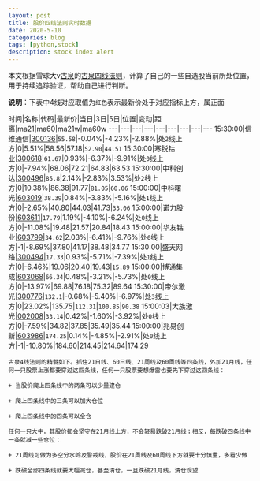 ```yaml
---
layout: post
title: 股价四线法则实时数据
date: 2020-5-10
categories: blog
tags: [python,stock]
description: stock index alert
---
```



本文根据雪球大v[古泉](https://xueqiu.com/u/7148646888)的[古泉四线法则](https://xueqiu.com/7148646888/130498192)，计算了自己的一些自选股当前所处位置，用于持续追踪验证，帮助自己进行判断。

**说明**：下表中4线对应取值为`红色`表示最新价处于对应指标上方，属正面

时间|名称|代码|最新价|当日|3日|5日|位置|变动|距离|ma21|ma60|ma21w|ma60w
---|---|---|---|---|---|---|---|---
15:30:00|信维通信|[300136](https://xueqiu.com/S/SZ300136)|`55.58`|-0.04%|-4.23%|-2.88%|处`2`线上方|0|5.51%|58.56|57.18|`52.90`|`44.51`
15:30:00|寒锐钴业|[300618](https://xueqiu.com/S/SZ300618)|`61.67`|0.93%|-6.37%|-9.91%|处`0`线上方|0|-7.94%|68.06|72.21|64.83|63.53
15:30:00|中科创达|[300496](https://xueqiu.com/S/SZ300496)|`85.8`|2.14%|-2.83%|3.53%|处`2`线上方|0|10.38%|86.38|91.77|`81.05`|`60.06`
15:00:00|中科曙光|[603019](https://xueqiu.com/S/SH603019)|`38.39`|0.84%|-3.83%|-5.16%|处`1`线上方|0|-2.65%|40.80|44.03|41.73|`33.06`
15:00:00|诺力股份|[603611](https://xueqiu.com/S/SH603611)|`17.79`|1.19%|-4.10%|-6.24%|处`0`线上方|0|-11.08%|19.48|21.57|20.84|18.43
15:00:00|华友钴业|[603799](https://xueqiu.com/S/SH603799)|`34.62`|2.03%|-6.41%|-9.76%|处`0`线上方|-1|-8.69%|37.80|41.17|38.48|34.77
15:30:00|盛天网络|[300494](https://xueqiu.com/S/SZ300494)|`17.33`|0.93%|-5.71%|-7.39%|处`1`线上方|0|-6.46%|19.06|20.40|19.43|`15.89`
15:00:00|博通集成|[603068](https://xueqiu.com/S/SH603068)|`66.34`|0.48%|-3.21%|-5.73%|处`0`线上方|0|-13.97%|69.88|76.18|75.32|89.64
15:30:00|帝尔激光|[300776](https://xueqiu.com/S/SZ300776)|`132.1`|-0.68%|-5.40%|-6.97%|处`3`线上方|0|23.02%|135.75|`112.31`|`100.85`|`90.38`
15:00:03|大族激光|[002008](https://xueqiu.com/S/SZ002008)|`33.14`|0.42%|-1.60%|-3.92%|处`0`线上方|0|-7.59%|34.82|37.85|35.49|35.44
15:00:00|兆易创新|[603986](https://xueqiu.com/S/SH603986)|`174.25`|0.14%|-4.85%|-2.91%|处`0`线上方|-1|-10.80%|184.60|214.45|214.64|174.29

```
古泉4线法则的精髓如下。抓住21日线、60日线、21周线及60周线等四条线，外加21月线，任何一只股票上涨都要穿过这四条线，任何一只股票要想爆雷也要先下穿过这四条线：

+ 当股价爬上四条线中的两条可以少量建仓

+ 爬上四条线中的三条可以加大仓位

+ 爬上四条线中的四条可以全仓

任何一只大牛，其股价都会坚守在21月线上方，不会轻易跌破21月线；相反，每跌破四条线中一条就减一些仓位：

+ 21周线可做为多空分水岭及警戒线，股价在21周线及60周线下方就要十分慎重，多看少做

+ 跌破全部四条线就要大幅减仓，甚至清仓，一旦跌破21月线，清仓观望
```
